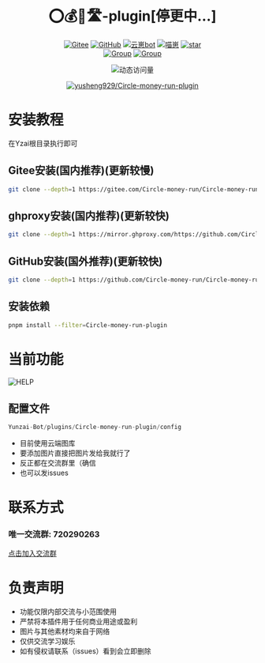 <div align="center">

# ⭕💰🏃🛣-plugin[停更中…]
[![Gitee](https://img.shields.io/badge/Gitee-圈钱跑路-black?style=flat-square&logo=gitee)](https://gitee.com/yusheng929/Circle-money-run-plugin) [![GitHub](https://img.shields.io/badge/GitHub-圈钱跑路-black?style=flat-square&logo=github)](https://github.com/yusheng929/Circle-money-run-plugin) [![云崽bot](https://img.shields.io/badge/云崽-v3-black?style=flat-square&logo=dependabot)](https://gitee.com/Le-niao/Yunzai-Bot) [![喵崽](https://img.shields.io/badge/喵崽-v3-black?style=flat-square&logo=dependabot)](https://gitee.com/yoimiya-kokomi/Miao-Yunzai) <a href='https://gitee.com/yusheng929/Circle-money-run-plugin/stargazers'><img src='https://gitee.com/yusheng929/Circle-money-run-plugin/badge/star.svg?theme=dark' alt='star'></img></a><br>
[![Group](https://img.shields.io/badge/QQ群-720290263-red?style=flat-square&logo=GroupMe&logoColor=white)](http://qm.qq.com/cgi-bin/qm/qr?_wv=1027&k=Qe8h4t5sN6Z-BXYwyRu4_onFEVPWbDFU&authKey=VSaEEJWdPr2InmoMt096mx8kCSbGVouzS%2F%2FBsZmrLgxLfS47LjT2VEnmJzBJRd%2FX&noverify=0&group_code=720290263) [![Group](https://img.shields.io/badge/TG群-圈钱跑路-red?style=flat-square&logo=telegram&logoColor=white)](https://t.me/quanqianpaolu)

![动态访问量](https://count.kjchmc.cn/get/@yusheng?theme=rule34)<br>

[![yusheng929/Circle-money-run-plugin](https://gitee.com/yusheng929/Circle-money-run-plugin/widgets/widget_card.svg?colors=4183c4,ffffff,ffffff,e3e9ed,666666,9b9b9b)](https://gitee.com/yusheng929/Circle-money-run-plugin)

</div>

# 安装教程
在Yzai根目录执行即可
## Gitee安装(国内推荐)(更新较慢)
``` bash
git clone --depth=1 https://gitee.com/Circle-money-run/Circle-money-run-plugin ./plugins/Circle-money-run-plugin
```
## ghproxy安装(国内推荐)(更新较快)
``` bash
git clone --depth=1 https://mirror.ghproxy.com/https://github.com/Circle-money-run/Circle-money-run-plugin ./plugins/Circle-money-run-plugin
```
## GitHub安装(国外推荐)(更新较快)
``` bash
git clone --depth=1 https://github.com/Circle-money-run/Circle-money-run-plugin ./plugins/Circle-money-run-plugin
```
## 安装依赖
``` bash
pnpm install --filter=Circle-money-run-plugin
```

# 当前功能
![HELP](http://api.botqsign.icu/bz)

## 配置文件
``` js
Yunzai-Bot/plugins/Circle-money-run-plugin/config
```

- 目前使用云端图库
- 要添加图片直接把图片发给我就行了
- 反正都在交流群里（确信
- 也可以发issues

# 联系方式
### 唯一交流群: 720290263
[点击加入交流群](http://qm.qq.com/cgi-bin/qm/qr?_wv=1027&k=Kfc0D0VsUCiKKNDkLilQVsHRRUp4Edjk&authKey=GYJzU%2B52TCv0pztI9YgCuB1MXQRtZO6I1z12spz5Hnk7fnZW7W4HKgfR5u6Q3LBJ&noverify=0&group_code=720290263)

# 负责声明
- 功能仅限内部交流与小范围使用
- 严禁将本插件用于任何商业用途或盈利
- 图片与其他素材均来自于网络
- 仅供交流学习娱乐
- 如有侵权请联系（issues）看到会立即删除